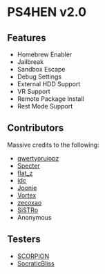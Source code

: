 # PS4HEN v2.0

## Features
- Homebrew Enabler
- Jailbreak
- Sandbox Escape
- Debug Settings
- External HDD Support
- VR Support
- Remote Package Install
- Rest Mode Support

## Contributors
Massive credits to the following:
- [qwertyoruiopz](https://twitter.com/qwertyoruiopz)
- [Specter](https://twitter.com/SpecterDev) 
- [flat_z](https://twitter.com/flat_z)
- [idc](https://twitter.com/3226_2143)
- [Joonie](https://github.com/Joonie86/)
- [Vortex](https://github.com/xvortex)
- [zecoxao](https://twitter.com/notzecoxao)
- [SiSTRo](https://github.com/SiSTR0)
- Anonymous

## Testers
- [SCORPION](https://twitter.com/SCORPION1399)
- [SocraticBliss](https://mobile.twitter.com/SocraticBliss)